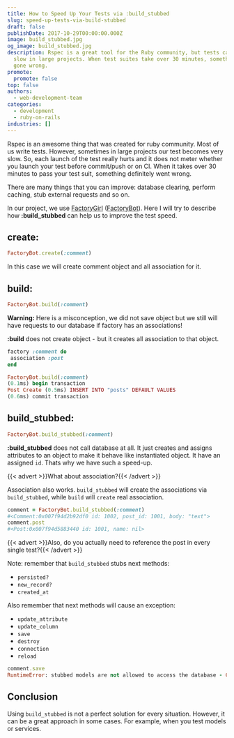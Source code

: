 ```yaml
---
title: How to Speed Up Your Tests via :build_stubbed
slug: speed-up-tests-via-build-stubbed
draft: false
publishDate: 2017-10-29T00:00:00.000Z
image: build_stubbed.jpg
og_image: build_stubbed.jpg
description: Rspec is a great tool for the Ruby community, but tests can become
  slow in large projects. When test suites take over 30 minutes, something has
  gone wrong.
promote:
  promote: false
top: false
authors:
  - web-development-team
categories:
  - development
  - ruby-on-rails
industries: []
---
```

Rspec is an awesome thing that was created for ruby community. Most of us write tests. However, sometimes in large projects our test becomes very slow. So, each launch of the test really hurts and it does not meter whether you launch your test before commit/push or on CI. When it takes over 30 minutes to pass your test suit,  something definitely went wrong.

There are many things that you can improve: database clearing, perform caching, stub external requests and so on.

In our project, we use <a href="https://github.com/thoughtbot/factory_bot" rel="nofollow" target="_blank">FactoryGirl</a> (<a href="https://robots.thoughtbot.com/factory_bot" rel="nofollow" target="_blank">FactoryBot</a>). Here I will try to describe how **:build_stubbed** can help us to improve the test speed.

## create:

```ruby
FactoryBot.create(:comment)
```

In this case we will create comment object and all association for it.

## build:

```ruby
FactoryBot.build(:comment)
```

**Warning:** Here is a misconception, we did not save object but we still will have requests to our database if factory has an associations!

**:build** does not create object -  but it creates all association to that object.

```ruby
factory :comment do
 association :post
end

FactoryBot.build(:comment)
(0.1ms) begin transaction
Post Create (0.5ms) INSERT INTO "posts" DEFAULT VALUES
(0.6ms) commit transaction
```

## build_stubbed:

```ruby
FactoryBot.build_stubbed(:comment)
```

**:build_stubbed** does not call database at all. It just creates and assigns attributes to an object to make it behave like instantiated object. It have an assigned `id`. Thats why we have such a speed-up.

{{< advert >}}What about association?{{< /advert >}}

Association also works. `build_stubbed` will create the associations via `build_stubbed`, while `build` will `create` real association.

```ruby
comment = FactoryBot.build_stubbed(:comment)
#<Comment:0x007f94d2b92df0 id: 1002, post_id: 1001, body: "text">
comment.post
#<Post:0x007f94d5883440 id: 1001, name: nil>
```

{{< advert >}}Also, do you actually need to reference the post in every single test?{{< /advert >}}

Note: remember that `build_stubbed` stubs next methods:

* `persisted?`
* `new_record?`
* `created_at`

Also remember that next methods will cause an exception:

* `update_attribute`
* `update_column`
* `save`
* `destroy`
* `connection`
* `reload`

```ruby
comment.save
RuntimeError: stubbed models are not allowed to access the database - Comment#save()
```

## Conclusion

Using `build_stubbed` is not a perfect solution for every situation. However, it can be a great approach in some cases. For example, when you test models or services.
